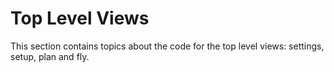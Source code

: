 # Top Level Views

This section contains topics about the code for the top level views: settings, setup, plan and fly.
